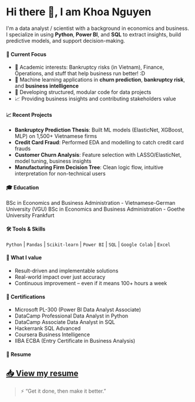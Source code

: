 # Hi there 👋, I am Khoa Nguyen

I'm a data analyst / scientist with a background in economics and business.  
I specialize in using **Python**, **Power BI**, and **SQL** to extract insights, build predictive models, and support decision-making.  

#### 🧠 Current Focus
- 📝 Academic interests: Bankruptcy risks (in Vietnam), Finance, Operations, and stuff that help business run better! :D
- 🤖 Machine learning applications in **churn prediction**, **bankruptcy risk**, and **business intelligence**
- 💾 Developing structured, modular code for data projects
- 📈 Providing business insights and contributing stakeholders value

#### 📈 Recent Projects
- **Bankruptcy Prediction Thesis**: Built ML models (ElasticNet, XGBoost, MLP) on 1,500+ Vietnamese firms
- **Credit Card Fraud**: Performed EDA and modelling to catch credit card frauds  
- **Customer Churn Analysis**: Feature selection with LASSO/ElasticNet, model tuning, business insights
- **Manufacturing Firm Decision Tree**: Clean logic flow, intuitive interpretation for non-technical users

#### 🎓 Education
BSc in Economics and Business Administration - Vietnamese-German University (VGU)
BSc in Economics and Business Administration - Goethe University Frankfurt

#### 🛠 Tools & Skills
`Python` | `Pandas` | `Scikit-learn` | `Power BI` | `SQL` | `Google Colab` | `Excel`

#### 🚀 What I value
- Result-driven and implementable solutions  
- Real-world impact over just accuracy  
- Continuous improvement – even if it means 100+ hours a week

#### 🧾 Certifications
- Microsoft PL-300 (Power BI Data Analyst Associate)
- DataCamp Professional Data Analyst in Python
- DataCamp Associate Data Analyst in SQL
- Hackerrank SQL Advanced
- Coursera Business Intelligence  
- IIBA ECBA (Entry Certificate in Business Analysis)

#### 📄 Resume
[📥 View my resume]([https://your-link.com/resume.pdf](https://drive.google.com/file/d/1_7bLq0Sv4OTj_V7uty1zabL9OHIonB28/view?usp=sharing))
---

> ⚡ “Get it done, then make it better.”

<!--
📫 Reach me on LinkedIn: [your-link]  
📝 Personal site or portfolio: [your-site]
-->

<!--
**NoobBeginnerReal/NoobBeginnerReal** is a ✨ _special_ ✨ repository because its `README.md` (this file) appears on your GitHub profile.

Here are some ideas to get you started:

- 🔭 I’m currently working on ...
- 🌱 I’m currently learning ...
- 👯 I’m looking to collaborate on ...
- 🤔 I’m looking for help with ...
- 💬 Ask me about ...
- 📫 How to reach me: ...
- 😄 Pronouns: ...
- ⚡ Fun fact: ...
-->
